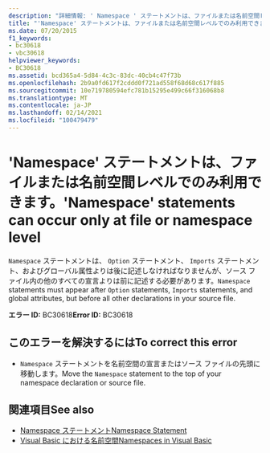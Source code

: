 ```yaml
---
description: "詳細情報: ' Namespace ' ステートメントは、ファイルまたは名前空間レベルでのみ発生します"
title: "'Namespace' ステートメントは、ファイルまたは名前空間レベルでのみ利用できます。"
ms.date: 07/20/2015
f1_keywords:
- bc30618
- vbc30618
helpviewer_keywords:
- BC30618
ms.assetid: bcd365a4-5d84-4c3c-83dc-40cb4c47f73b
ms.openlocfilehash: 2b9a0fd617f2cddd0f721ad558f68d68c617f885
ms.sourcegitcommit: 10e719780594efc781b15295e499c66f316068b8
ms.translationtype: MT
ms.contentlocale: ja-JP
ms.lasthandoff: 02/14/2021
ms.locfileid: "100479479"
---
```

# <a name="namespace-statements-can-occur-only-at-file-or-namespace-level"></a><span data-ttu-id="d3c81-103">'Namespace' ステートメントは、ファイルまたは名前空間レベルでのみ利用できます。</span><span class="sxs-lookup"><span data-stu-id="d3c81-103">'Namespace' statements can occur only at file or namespace level</span></span>

<span data-ttu-id="d3c81-104">`Namespace` ステートメントは、 `Option` ステートメント、 `Imports` ステートメント、およびグローバル属性よりは後に記述しなければなりませんが、ソース ファイル内の他のすべての宣言よりは前に記述する必要があります。</span><span class="sxs-lookup"><span data-stu-id="d3c81-104">`Namespace` statements must appear after `Option` statements, `Imports` statements, and global attributes, but before all other declarations in your source file.</span></span>  
  
 <span data-ttu-id="d3c81-105">**エラー ID:** BC30618</span><span class="sxs-lookup"><span data-stu-id="d3c81-105">**Error ID:** BC30618</span></span>  
  
## <a name="to-correct-this-error"></a><span data-ttu-id="d3c81-106">このエラーを解決するには</span><span class="sxs-lookup"><span data-stu-id="d3c81-106">To correct this error</span></span>  
  
- <span data-ttu-id="d3c81-107">`Namespace` ステートメントを名前空間の宣言またはソース ファイルの先頭に移動します。</span><span class="sxs-lookup"><span data-stu-id="d3c81-107">Move the `Namespace` statement to the top of your namespace declaration or source file.</span></span>  
  
## <a name="see-also"></a><span data-ttu-id="d3c81-108">関連項目</span><span class="sxs-lookup"><span data-stu-id="d3c81-108">See also</span></span>

- [<span data-ttu-id="d3c81-109">Namespace ステートメント</span><span class="sxs-lookup"><span data-stu-id="d3c81-109">Namespace Statement</span></span>](../language-reference/statements/namespace-statement.md)
- [<span data-ttu-id="d3c81-110">Visual Basic における名前空間</span><span class="sxs-lookup"><span data-stu-id="d3c81-110">Namespaces in Visual Basic</span></span>](../programming-guide/program-structure/namespaces.md)
